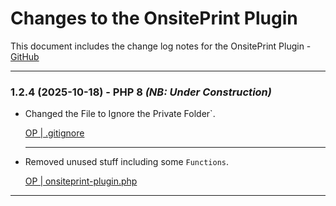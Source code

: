 # Changes to the OnsitePrint Plugin

This document includes the change log notes for the OnsitePrint Plugin - [GitHub](https://github.com/groskopf/onsite-print-demo)

---

### 1.2.4 (2025-10-18) - PHP 8 *(NB: Under Construction)*

- Changed the File to Ignore the Private Folder`.
    
    [OP | .gitignore](../.gitignore)

    ---

- Removed unused stuff including some `Functions`.

    [OP | onsiteprint-plugin.php](onsiteprint-plugin.php)

---